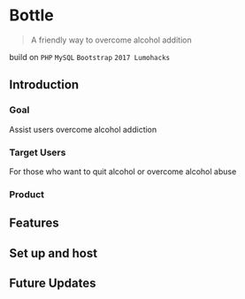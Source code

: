 # Bottle
> A friendly way to overcome alcohol addition  

build on `PHP` `MySQL` `Bootstrap` `2017 Lumohacks`  

## Introduction

### Goal
Assist users overcome alcohol addiction
### Target Users
For those who want to quit alcohol or overcome alcohol abuse
### Product

## Features

## Set up and host

## Future Updates
